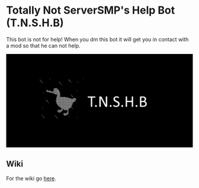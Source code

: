 # Totally Not ServerSMP's Help Bot (T.N.S.H.B)

This bot is not for help! When you dm this bot it will get you in contact with a mod so that he can not help.

![banner](https://github.com/Prince527GitHub/ServerSMP/blob/web/assets/banner-t.n.s.h.b.png?raw=true)

## Wiki

For the wiki go [here](https://github.com/Prince527GitHub/ServerSMP/wiki/T.N.S.H.B).
